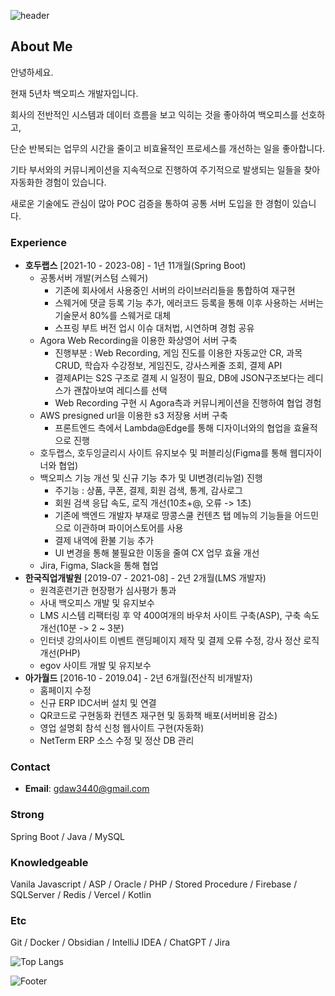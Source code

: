 ![header](https://capsule-render.vercel.app/api?type=waving&color=timeAuto&height=150&section=header&text=Hi!%20I'm%20Jiseong&fontSize=45)
  
## About Me

안녕하세요.

현재 5년차 백오피스 개발자입니다.

회사의 전반적인 시스템과 데이터 흐름을 보고 익히는 것을 좋아하여 백오피스를 선호하고, 

단순 반복되는 업무의 시간을 줄이고 비효율적인 프로세스를 개선하는 일을 좋아합니다.

기타 부서와의 커뮤니케이션을 지속적으로 진행하여 주기적으로 발생되는 일들을 찾아 자동화한 경험이 있습니다.

새로운 기술에도 관심이 많아 POC 검증을 통하여 공통 서버 도입을 한 경험이 있습니다.


### Experience
- **호두랩스** [2021-10 - 2023-08] - 1년 11개월(Spring Boot)
	- 공통서버 개발(커스텀 스웨거)
		- 기존에 회사에서 사용중인 서버의 라이브러리들을 통합하여 재구현
		- 스웨거에 댓글 등록 기능 추가, 에러코드 등록을 통해 이후 사용하는 서버는 기술문서 80%를 스웨거로 대체
		- 스프링 부트 버전 업시 이슈 대처법, 시연하며 경험 공유
	- Agora Web Recording을 이용한 화상영어 서버 구축
 		- 진행부분 : Web Recording, 게임 진도를 이용한 자동교안 CR, 과목 CRUD, 학습자 수강정보, 게임진도, 강사스케줄 조회, 결제 API
		- 결제API는 S2S 구조로 결제 시 일정이 필요, DB에 JSON구조보다는 레디스가 괜찮아보여 레디스를 선택
		- Web Recording 구현 시 Agora측과 커뮤니케이션을 진행하여 협업 경험
	- AWS presigned url을 이용한 s3 저장용 서버 구축
 		- 프론트엔드 측에서 Lambda@Edge를 통해 디자이너와의 협업을 효율적으로 진행
	- 호두랩스, 호두잉글리시 사이트 유지보수 및 퍼블리싱(Figma를 통해 웹디자이너와 협업)
	- 백오피스 기능 개선 및 신규 기능 추가 및 UI변경(리뉴얼) 진행
		- 주기능 : 상품, 쿠폰, 결제, 회원 검색, 통계, 감사로그
		- 회원 검색 응답 속도, 로직 개선(10초+@, 오류 -> 1초)
		- 기존에 백엔드 개발자 부재로 땅콩스쿨 컨텐츠 탭 메뉴의 기능들을 어드민으로 이관하며 파이어스토어를 사용
		- 결제 내역에 환불 기능 추가
		- UI 변경을 통해 불필요한 이동을 줄여 CX 업무 효율 개선
	- Jira, Figma, Slack을 통해 협업
- **한국직업개발원** [2019-07 - 2021-08] - 2년 2개월(LMS 개발자)
	- 원격훈련기관 현장평가 심사평가 통과
	- 사내 백오피스 개발 및 유지보수
	- LMS 시스템 리팩터링 후 약 400여개의 바우처 사이트 구축(ASP), 구축 속도 개선(10분 -> 2 ~ 3분)
	- 인터넷 강의사이트 이벤트 랜딩페이지 제작 및 결제 오류 수정, 강사 정산 로직 개선(PHP)
	- egov 사이트 개발 및 유지보수
- **아가월드** [2016-10 - 2019.04] - 2년 6개월(전산직 비개발자)
	- 홈페이지 수정
	- 신규 ERP IDC서버 설치 및 연결
	- QR코드로 구현동화 컨텐츠 재구현 및 동화책 배포(서버비용 감소)
	- 영업 설명회 참석 신청 웹사이트 구현(자동화)
	- NetTerm ERP 소스 수정 및 정산 DB 관리
### Contact
- **Email**: gdaw3440@gmail.com

### Strong
Spring Boot / Java / MySQL


### Knowledgeable
Vanila Javascript / ASP / Oracle / PHP / Stored Procedure / Firebase / SQLServer / Redis / Vercel / Kotlin

### Etc 
Git / Docker / Obsidian / IntelliJ IDEA / ChatGPT / Jira


![Top Langs](https://github-readme-stats.vercel.app/api/top-langs/?username=seer-lee)


![Footer](https://capsule-render.vercel.app/api?type=Waving&&color=timeAuto&height=150&section=footer)
